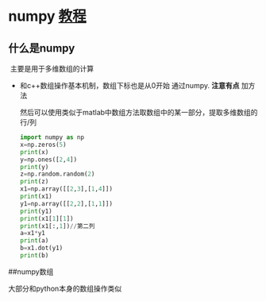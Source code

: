 # numpy [教程]([https://www.numpy.org.cn/article/basics/understanding_numpy.html#%E4%BB%80%E4%B9%88%E6%98%AF-numpy](https://www.numpy.org.cn/article/basics/understanding_numpy.html#什么是-numpy))

## 什么是numpy

​	主要是用于多维数组的计算

+ 和c++数组操作基本机制，数组下标也是从0开始 通过numpy. **注意有点** 加方法 

  然后可以使用类似于matlab中数组方法取数组中的某一部分，提取多维数组的行/列

  ```python
  import numpy as np
  x=np.zeros(5)
  print(x)
  y=np.ones([2,4])
  print(y)
  z=np.random.random(2)
  print(z)
  x1=np.array([[2,3],[1,4]])
  print(x1)
  y1=np.array([[2,2],[1,1]])
  print(y1)
  print(x1[1][1])
  print(x1[:,1])//第二列
  a=x1*y1
  print(a)
  b=x1.dot(y1)
  print(b)
  ```

  

##numpy数组

大部分和python本身的数组操作类似

​     